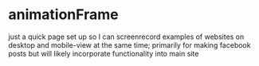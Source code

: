 ﻿# animationFrame

just a quick page set up so I can screenrecord examples of websites on desktop and mobile-view at the same time; primarily for making facebook posts but will likely incorporate functionality into main site
